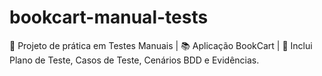 # bookcart-manual-tests
📌 Projeto de prática em Testes Manuais | 📚 Aplicação BookCart | 🎯 Inclui Plano de Teste, Casos de Teste, Cenários BDD e Evidências.
